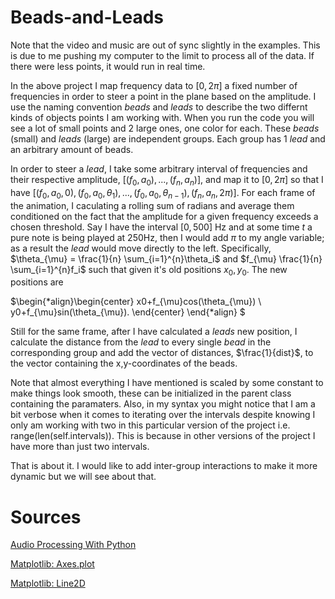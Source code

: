 # Beads-and-Leads

Note that the video and music are out of sync slightly in the examples. This is due to me pushing my computer to the limit to process all of the data. If there were less points, it would run in real time. 

In the above project I map frequency data to $[0, 2\pi]$ a fixed number of frequencies in order to steer a point in the plane based on the amplitude. I use the naming convention $beads$ and $leads$ to describe the two differnt kinds of objects points I am working with. When you run the code you will see a lot of small points and 2 large ones, one color for each. These $beads$ (small) and $leads$ (large) are independent groups. Each group has 1 $lead$ and an arbitrary amount of beads. 

In order to steer a $lead$, I take some arbitrary interval of frequencies and their respective amplitude, $[(f_0, a_0), ... , (f_n, a_n)]$, and map it to $[0, 2\pi]$ so that I have $[(f_0, a_0, 0), (f_0, a_0, \theta_1), ... , (f_0, a_0, \theta_{n-1}), (f_n, a_n, 2\pi)]$. For each frame of the animation, I caculating a rolling sum of radians and average them conditioned on the fact that the amplitude for a given frequency exceeds a chosen threshold. Say I have the interval $[0,500]$ Hz and at some time $t$ a pure note is being played at 250Hz, then I would add $\pi$ to my angle variable; as a result the $lead$ would move directly to the left. Specifically, $\theta_{\mu} = \frac{1}{n} \sum_{i=1}^{n}\theta_i$ and $f_{\mu} \frac{1}{n} \sum_{i=1}^{n}f_i$ such that given it's old positions $x_0, y_0$. The new positions are

$\begin{*align}\begin{center}
x0+f_{\mu}cos(\theta_{\mu}) \\ y0+f_{\mu}sin(\theta_{\mu}).
\end{center}
\end{*align}
$

Still for the same frame, after I have calculated a $leads$ new position, I calculate the distance from the $lead$ to every single $bead$ in the corresponding group and add the vector of distances, $\frac{1}{dist}$, to the vector containing the x,y-coordinates of the beads. 

Note that almost everything I have mentioned is scaled by some constant to make things look smooth, these can be initialized in the parent class containing the paramaters. Also, in my syntax you might notice that I am a bit verbose when it comes to iterating over the intervals despite knowing I only am working with two in this particular version of the project i.e. range(len(self.intervals)). This is because in other versions of the project I have more than just two intervals. 

That is about it. I would like to add inter-group interactions to make it more dynamic but we will see about that.

# Sources

[Audio Processing With Python](https://www.youtube.com/watch?v=AShHJdSIxkY)

[Matplotlib: Axes.plot](https://matplotlib.org/3.1.1/api/_as_gen/matplotlib.axes.Axes.plot.html#matplotlib.axes.Axes.plot)

[Matplotlib: Line2D](https://matplotlib.org/3.1.1/api/_as_gen/matplotlib.lines.Line2D.html)



